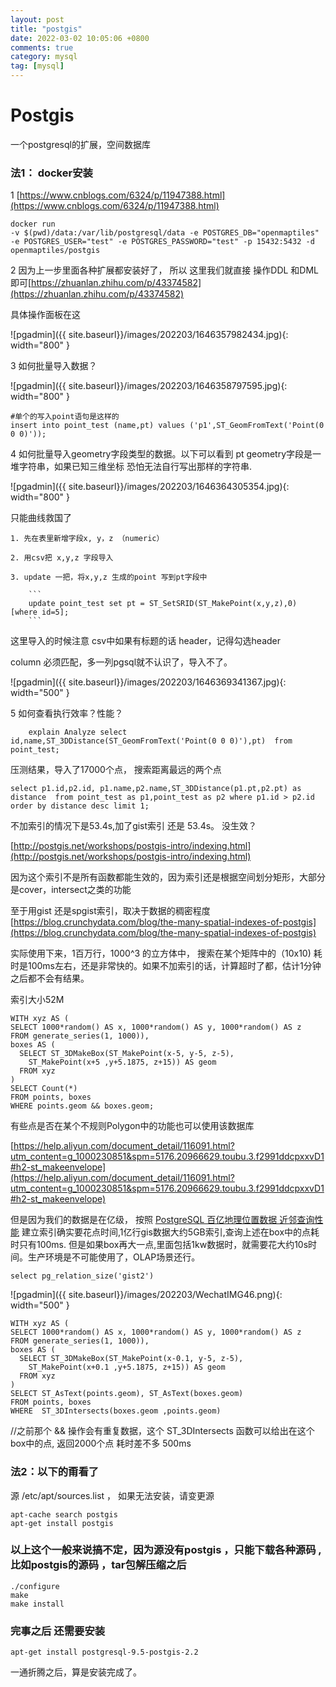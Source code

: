 ```yaml
---
layout: post
title: "postgis"
date: 2022-03-02 10:05:06 +0800
comments: true
category: mysql
tag: [mysql]
---
```




#  Postgis

一个postgresql的扩展，空间数据库

### 法1： docker安装

1 [https://www.cnblogs.com/6324/p/11947388.html](https://www.cnblogs.com/6324/p/11947388.html)

```
docker run
-v $(pwd)/data:/var/lib/postgresql/data -e POSTGRES_DB="openmaptiles" -e POSTGRES_USER="test" -e POSTGRES_PASSWORD="test" -p 15432:5432 -d openmaptiles/postgis
```

2  因为上一步里面各种扩展都安装好了， 所以 这里我们就直接 操作DDL 和DML即可[https://zhuanlan.zhihu.com/p/43374582](https://zhuanlan.zhihu.com/p/43374582)

具体操作面板在这

![pgadmin]({{ site.baseurl}}/images/202203/1646357982434.jpg){: width="800" }

3 如何批量导入数据？

![pgadmin]({{ site.baseurl}}/images/202203/1646358797595.jpg){: width="800" }

```
#单个的写入point语句是这样的
insert into point_test (name,pt) values ('p1',ST_GeomFromText('Point(0 0 0)'));

```

4 如何批量导入geometry字段类型的数据。以下可以看到 pt geometry字段是一堆字符串，如果已知三维坐标 恐怕无法自行写出那样的字符串.

![pgadmin]({{ site.baseurl}}/images/202203/1646364305354.jpg){: width="800" }



只能曲线救国了
    
	1. 先在表里新增字段x, y，z （numeric）
	
	2. 用csv把 x,y,z 字段导入
	
	3. update 一把，将x,y,z 生成的point 写到pt字段中
	
	    ```
	    update point_test set pt = ST_SetSRID(ST_MakePoint(x,y,z),0) [where id=5];
	    ```

这里导入的时候注意 csv中如果有标题的话 header，记得勾选header

column 必须匹配，多一列pgsql就不认识了，导入不了。

![pgadmin]({{ site.baseurl}}/images/202203/1646369341367.jpg){: width="500" }



5 如何查看执行效率？性能？

```
	explain Analyze select id,name,ST_3DDistance(ST_GeomFromText('Point(0 0 0)'),pt)  from point_test;
```





压测结果，导入了17000个点， 搜索距离最远的两个点

```
select p1.id,p2.id, p1.name,p2.name,ST_3DDistance(p1.pt,p2.pt) as distance  from point_test as p1,point_test as p2 where p1.id > p2.id order by distance desc limit 1;
```

不加索引的情况下是53.4s,加了gist索引 还是 53.4s。 没生效？



[http://postgis.net/workshops/postgis-intro/indexing.html](http://postgis.net/workshops/postgis-intro/indexing.html)

因为这个索引不是所有函数都能生效的，因为索引还是根据空间划分矩形，大部分是cover，intersect之类的功能





至于用gist 还是spgist索引，取决于数据的稠密程度 [https://blog.crunchydata.com/blog/the-many-spatial-indexes-of-postgis](https://blog.crunchydata.com/blog/the-many-spatial-indexes-of-postgis)



实际使用下来，1百万行，1000^3 的立方体中， 搜索在某个矩阵中的（10x10) 耗时是100ms左右，还是非常快的。如果不加索引的话，计算超时了都，估计1分钟之后都不会有结果。

索引大小52M



```
WITH xyz AS (
SELECT 1000*random() AS x, 1000*random() AS y, 1000*random() AS z
FROM generate_series(1, 1000)),
boxes AS (
  SELECT ST_3DMakeBox(ST_MakePoint(x-5, y-5, z-5),
    ST_MakePoint(x+5 ,y+5.1875, z+15)) AS geom
  FROM xyz
)
SELECT Count(*)
FROM points, boxes
WHERE points.geom && boxes.geom;
```



有些点是否在某个不规则Polygon中的功能也可以使用该数据库

[https://help.aliyun.com/document_detail/116091.html?utm_content=g_1000230851&spm=5176.20966629.toubu.3.f2991ddcpxxvD1#h2-st_makeenvelope](https://help.aliyun.com/document_detail/116091.html?utm_content=g_1000230851&spm=5176.20966629.toubu.3.f2991ddcpxxvD1#h2-st_makeenvelope)


但是因为我们的数据是在亿级， 按照 [PostgreSQL 百亿地理位置数据 近邻查询性能](https://github.com/digoal/blog/blob/master/201601/20160119_01.md?spm=a2c6h.12873639.0.0.45131bffUfN7jx&file=20160119_01.md)  建立索引确实要花点时间,1亿行gis数据大约5GB索引,查询上述在box中的点耗时只有100ms. 但是如果box再大一点,里面包括1kw数据时，就需要花大约10s时间。生产环境是不可能使用了，OLAP场景还行。
```
select pg_relation_size('gist2')
```

![pgadmin]({{ site.baseurl}}/images/202203/WechatIMG46.png){: width="500" }





```
WITH xyz AS (
SELECT 1000*random() AS x, 1000*random() AS y, 1000*random() AS z
FROM generate_series(1, 1000)),
boxes AS (
  SELECT ST_3DMakeBox(ST_MakePoint(x-0.1, y-5, z-5),
    ST_MakePoint(x+0.1 ,y+5.1875, z+15)) AS geom
  FROM xyz
)
SELECT ST_AsText(points.geom), ST_AsText(boxes.geom)
FROM points, boxes
WHERE  ST_3DIntersects(boxes.geom ,points.geom) 
```

//之前那个 && 操作会有重复数据，这个 ST_3DIntersects 函数可以给出在这个box中的点, 返回2000个点 耗时差不多 500ms







### 法2：以下的甭看了   

源 /etc/apt/sources.list ， 如果无法安装，请变更源



```
apt-cache search postgis
apt-get install postgis

```



### 以上这个一般来说搞不定，因为源没有postgis ，只能下载各种源码 ,比如postgis的源码 ，tar包解压缩之后

```
./configure
make
make install
```



### 完事之后 还需要安装
```
apt-get install postgresql-9.5-postgis-2.2
```

一通折腾之后，算是安装完成了。



